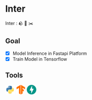 # Inter
Inter : :rock: :page_facing_up: :scissors:

## Goal
* [x] Model Inference in Fastapi Platform
* [x] Train Model in Tensorflow 

## Tools

<p>
  <img src="https://github.com/devicons/devicon/raw/master/icons/python/python-original.svg" style="width:30px; height:30px">
  <img src="https://github.com/devicons/devicon/raw/master/icons/tensorflow/tensorflow-original.svg" style="width:30px; height:30px">
  <img src="https://github.com/devicons/devicon/raw/master/icons/fastapi/fastapi-original.svg" style="width:30px; height:30px">
</p>
